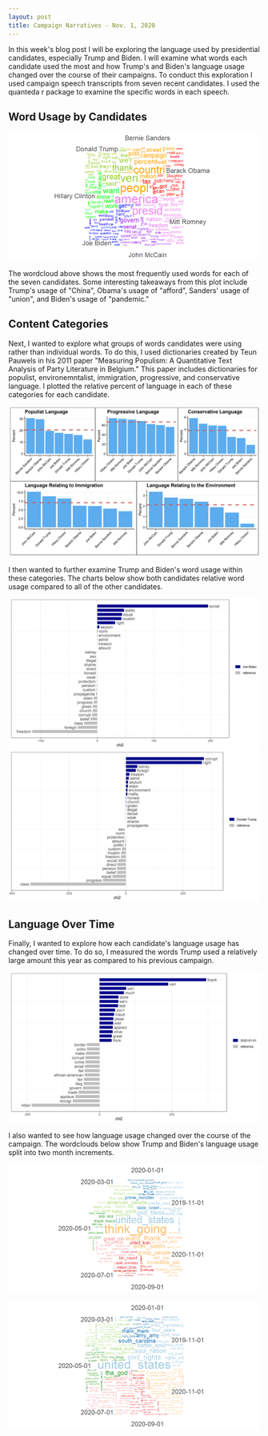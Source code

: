 ```yaml
---
layout: post
title: Campaign Narratives - Nov. 1, 2020
---
```


In this week's blog post I will be exploring the language used by presidential candidates, especially Trump and Biden. I will examine what words each candidate used the most and how Trump's and Biden's language usage changed over the course of their campaigns.  To conduct this exploration I used campaign speech transcripts from seven recent candidates. I used the quanteda r package to examine the specific words in each speech. 

## Word Usage by Candidates

![picture](../images/all_words_cloud.png)

The wordcloud above shows the most frequently used words for each of the seven candidates. Some interesting takeaways from this plot include Trump's usage of "China", Obama's usage of "afford", Sanders' usage of "union", and Biden's usage of "pandemic."

## Content Categories

Next, I wanted to explore what groups of words candidates were using rather than individual words. To do this, I used dictionaries created by Teun Pauwels in his 2011 paper "Measuring Populism: A Quantitative Text Analysis of Party Literature in Belgium." This paper includes dictionaries for populist, environemntalist, immigration, progressive, and conservative language. I plotted the relative percent of language in each of these categories for each candidate. 

![picture](../images/content_cat_bars.png)

I then wanted to further examine Trump and Biden's word usage within these categories. The charts below show both candidates relative word usage compared to all of the other candidates. 

![picture](../images/biden_relative.png)
![picture](../images/trump_relative.png)

## Language Over Time

Finally, I wanted to explore how each candidate's language usage has changed over time. To do so, I measured the words Trump used a relatively large amount this year as compared to his previous campaign. 

![picture](../images/trump_recent_relative.png)

I also wanted to see how language usage changed over the course of the campaign. The wordclouds below show Trump and Biden's language usage split into two month increments. 

![picture](../images/trump_months_wordcloud.png)

![picture](../images/biden_months_wordcloud.png)


